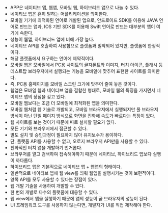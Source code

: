 - APP은 네이티브 앱, 웹앱, 모바일 웹, 하이브리드 앱으로 나눌 수 있다.
- 네이티브 앱은 흔히 말하는 어플리케이션을 의미한다.
- 모바일 기기에 최적화된 언어로 개발된 앱으로, 안드로이드 SDK를 이용해 JAVA 언어로 만드는 앱과, IOS 기반 SDK를 이용해 Swift 언어로 만드는 대부분의 앱이 여기에 속한다.
- 성능이 웹앱, 하이브리드 앱에 비해 가장 높다.
- 네이티브 API를 호출하여 사용함으로 플랫폼과 밀착되어 있지만, 플랫폼에 한정적이다.
- 해당 플랫폼에서 요구하는 언어에 제약적이다.
- 모바일 웹은 모바일에서 PC용 사이트의 글자폰트와 이미지, 터치 아이콘, 플래시 등 데스트탑 브라우저에서 실행되는 기능을 모바일에 맞추어 표현한 사이트를 의미한다.
- 즉, PC용 홈페이지를 모바일 스크린 크기에 맞추어 줄여 놓은 것이다.
- 웹앱은 모바일 웹과 네이티브 앱을 결합한 형태로, 모바일 웹의 특징을 가지면서 네이티브 앱의 장점을 갖고 있다.
- 모바일 웹보다는 조금 더 모바일에 최적화된 앱을 의미한다.
- 모바일 웹처럼 웹 기술로 개발되고, 모바일 브라우저에서 실행되지만 풀 브라우저 방식이 아닌 단일 페이지 방식으로 화면을 진화해 속도가 빠르다는 특징이 있다.
- 웹 사이트를 보는 것이기 때문에 따로 설치할 필요가 없다.
- 모든 기기와 브라우저에서 접근할 수 있다.
- 별도 설치 및 승인과정이 필요하지 않아 유지보수가 용이하다.
- 단, 플랫폼 API를 사용할 수 없고, 오로지 브라우저 API만을 사용할 수 있다.
- 친화적인 터치 앱을 개발하기 번거롭다.
- 브라우저를 열고 검색하여 접속해야하기 때문에 네이티브, 하이브리드 앱보다 실행이 까다롭다.
- 하이브리드 앱은 기본적으로 네이티브 앱 + 웹앱의 형태이다.
- 일반적으로 네이티브 앱에 웹 view를 띄워 웹앱을 실행시키는 것이 보편적이다.
- 양쪽 API를 모두 사용할 수 있다는 장점이 있다.
- 웹 개발 기술을 사용하여 개발할 수 있다.
- 한 번의 개발로 다수의 플랫폼에 대응할 수 있다.
- 웹 view에서 앱을 실행하기 때문에 앱의 성능이 곧 브라우저의 성능이 된다.
- UI 프레임워크 도구를 사용하지 않는다면, 개발자가 UI를 직접 제작해야 한다.
